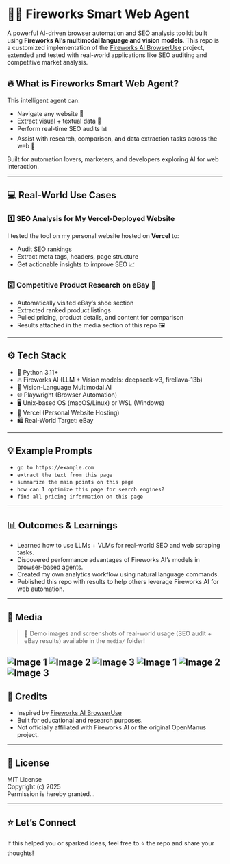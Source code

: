 # 🤖🌐 Fireworks Smart Web Agent

A powerful AI-driven browser automation and SEO analysis toolkit built using **Fireworks AI’s multimodal language and vision models**. This repo is a customized implementation of the [Fireworks AI BrowserUse](https://github.com/shubcodes/fireworksai-browseruse) project, extended and tested with real-world applications like SEO auditing and competitive market analysis.

## 🔥 What is Fireworks Smart Web Agent?

This intelligent agent can:
- Navigate any website 🔎
- Extract visual + textual data 🧠
- Perform real-time SEO audits 📊
- Assist with research, comparison, and data extraction tasks across the web 📄

Built for automation lovers, marketers, and developers exploring AI for web interaction.

---

## 💻 Real-World Use Cases

### 1️⃣ SEO Analysis for My Vercel-Deployed Website
I tested the tool on my personal website hosted on **Vercel** to:
- Audit SEO rankings
- Extract meta tags, headers, page structure
- Get actionable insights to improve SEO 📈

### 2️⃣ Competitive Product Research on eBay 👟
- Automatically visited eBay’s shoe section
- Extracted ranked product listings
- Pulled pricing, product details, and content for comparison
- Results attached in the media section of this repo 🖼️

---

## ⚙️ Tech Stack

- 🐍 Python 3.11+
- 🔥 Fireworks AI (LLM + Vision models: deepseek-v3, firellava-13b)
- 🧠 Vision-Language Multimodal AI
- 🌐 Playwright (Browser Automation)
- 🖥️ Unix-based OS (macOS/Linux) or WSL (Windows)
- 🚀 Vercel (Personal Website Hosting)
- 🛍️ Real-World Target: eBay

---

## 💡 Example Prompts

- `go to https://example.com`
- `extract the text from this page`
- `summarize the main points on this page`
- `how can I optimize this page for search engines?`
- `find all pricing information on this page`

---

## 📊 Outcomes & Learnings

- Learned how to use LLMs + VLMs for real-world SEO and web scraping tasks.
- Discovered performance advantages of Fireworks AI’s models in browser-based agents.
- Created my own analytics workflow using natural language commands.
- Published this repo with results to help others leverage Fireworks AI for web automation.

---

## 📁 Media

> 📸 Demo images and screenshots of real-world usage (SEO audit + eBay results) available in the `media/` folder!

![Image 1](media/example1.png) 
![Image 2](media/example2.png) 
![Image 3](media/example3.png)
![Image 1](media/example4.png) 
![Image 2](media/example5.png) 
![Image 3](media/example6.png)
---

## 📌 Credits

- Inspired by [Fireworks AI BrowserUse](https://github.com/shubcodes/fireworksai-browseruse)
- Built for educational and research purposes.
- Not officially affiliated with Fireworks AI or the original OpenManus project.

---

## 📜 License

MIT License  
Copyright (c) 2025  
Permission is hereby granted...

---

## ⭐️ Let’s Connect

If this helped you or sparked ideas, feel free to ⭐️ the repo and share your thoughts!
